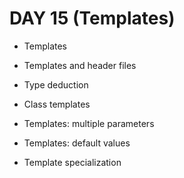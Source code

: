 # DAY 15 (Templates)

- Templates

- Templates and header files

- Type deduction

- Class templates

- Templates: multiple parameters

- Templates: default values

- Template specialization